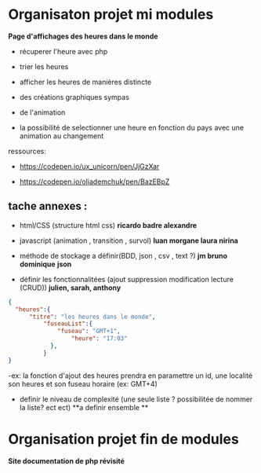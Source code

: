 # Organisaton projet mi modules

**Page d'affichages des heures dans le monde**

* récuperer l'heure  avec php

* trier les heures

* afficher les heures de manières distincte


- des créations graphiques sympas

- de l'animation  

- la possibilité de selectionner une heure en fonction du pays avec une animation au changement


ressources:
- https://codepen.io/ux_unicorn/pen/JjGzXar

- https://codepen.io/oliademchuk/pen/BazEBpZ


## tache annexes :

* html/CSS (structure html css) **ricardo badre alexandre**

* javascript (animation , transition , survol) **luan morgane laura nirina**

* méthode de stockage a définir(BDD, json , csv , text ?) **jm bruno dominique** **json**

* définir les fonctionnalitées (ajout suppression modification lecture (CRUD)) **julien, sarah, anthony**

```json
{
  "heures":{
      "titre": "les heures dans le monde",
          "fuseauList":{
              "fuseau": "GMT+1",
                  "heure": "17:03"
            },
          }
}
```      

  -ex: la fonction d'ajout des heures prendra en paramettre un id, une localité  son heures et son fuseau horaire (ex: GMT+4)


* definir le niveau de complexité (une seule liste ? possibilitée de nommer la liste? ect ect) **a definir ensemble **














# Organisation projet fin de modules

**Site documentation de php révisité**
